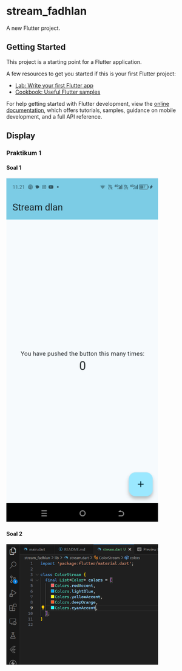 # stream_fadhlan

A new Flutter project.

## Getting Started

This project is a starting point for a Flutter application.

A few resources to get you started if this is your first Flutter project:

- [Lab: Write your first Flutter app](https://docs.flutter.dev/get-started/codelab)
- [Cookbook: Useful Flutter samples](https://docs.flutter.dev/cookbook)

For help getting started with Flutter development, view the
[online documentation](https://docs.flutter.dev/), which offers tutorials,
samples, guidance on mobile development, and a full API reference.

## Display
### Praktikum 1
#### Soal 1
<img src="screen-docs/SC-S1.png" alt="Soal 1" width="400" />

#### Soal 2
<img src="screen-docs/SC-S2.png" alt="Soal 2" width="400" />
